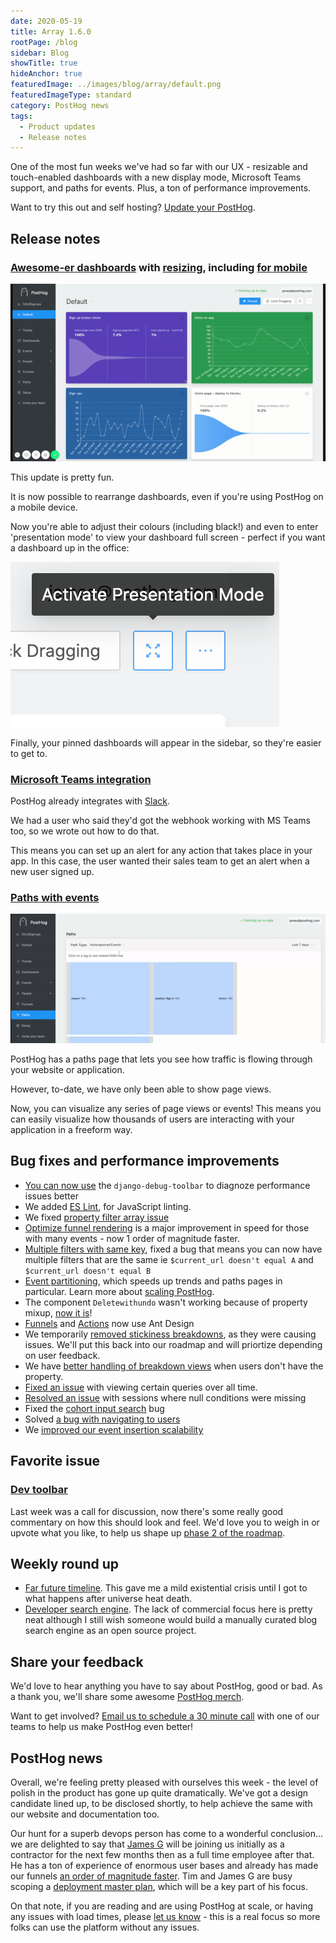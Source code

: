 ```yaml
---
date: 2020-05-19
title: Array 1.6.0
rootPage: /blog
sidebar: Blog
showTitle: true
hideAnchor: true
featuredImage: ../images/blog/array/default.png
featuredImageType: standard
category: PostHog news
tags:
  - Product updates
  - Release notes
---
```


One of the most fun weeks we've had so far with our UX - resizable and touch-enabled dashboards with a new display mode, Microsoft Teams support, and paths for events. Plus, a ton of performance improvements.

Want to try this out and self hosting? [Update your PostHog](/docs/runbook/upgrading-posthog).

## Release notes

### [Awesome-er dashboards](https://github.com/PostHog/posthog/pull/753) with [resizing](https://github.com/PostHog/posthog/pull/746), including [for mobile](https://github.com/PostHog/posthog/pull/775)

![Touch dashboards](../images/dashboards-moving.gif)

This update is pretty fun.

It is now possible to rearrange dashboards, even if you're using PostHog on a mobile device.

Now you're able to adjust their colours (including black!) and even to enter 'presentation mode' to view your dashboard full screen - perfect if you want a dashboard up in the office:

![Dashboard presentation mode](../images/presentation-mode.png)

Finally, your pinned dashboards will appear in the sidebar, so they're easier to get to.

### [Microsoft Teams integration](/docs/integrate/webhooks/microsoft-teams)

PostHog already integrates with [Slack](/docs/integrate/webhooks/slack).

We had a user who said they'd got the webhook working with MS Teams too, so we wrote out how to do that.

This means you can set up an alert for any action that takes place in your app. In this case, the user wanted their sales team to get an alert when a new user signed up.

### [Paths with events](https://github.com/PostHog/posthog/pull/692)

![Paths with events](../images/paths-with-events.gif)

PostHog has a paths page that lets you see how traffic is flowing through your website or application.

However, to-date, we have only been able to show page views.

Now, you can visualize any series of page views or events! This means you can easily visualize how thousands of users are interacting with your application in a freeform way.

## Bug fixes and performance improvements

* [You can now use](https://github.com/PostHog/posthog/pull/768) the ```django-debug-toolbar``` to diagnoze performance issues better
* We added [ES Lint](https://eslint.org/), for JavaScript linting.
* We fixed [property filter array issue](https://github.com/PostHog/posthog/pull/769)
* [Optimize funnel rendering](https://github.com/PostHog/posthog/pull/792) is a major improvement in speed for those with many events - now 1 order of magnitude faster. 
* [Multiple filters with same key](https://github.com/PostHog/posthog/pull/738), fixed a bug that means you can now have multiple filters that are the same ie ```$current_url doesn't equal A``` and ```$current_url doesn't equal B```
* [Event partitioning](https://github.com/PostHog/posthog/pull/733), which speeds up trends and paths pages in particular. Learn more about [scaling PostHog](/docs/self-host/deploy/configuration#scaling-up).
* The component ```Deletewithundo``` wasn't working because of property mixup, [now it is](https://github.com/PostHog/posthog/pull/750)!
* [Funnels](https://github.com/PostHog/posthog/pull/751) and [Actions](https://github.com/PostHog/posthog/pull/757) now use Ant Design
* We temporarily [removed stickiness breakdowns](https://github.com/PostHog/posthog/pull/774), as they were causing issues. We'll put this back into our roadmap and will priortize depending on user feedback.
* We have [better handling of breakdown views](https://github.com/PostHog/posthog/pull/758) when users don't have the property.
* [Fixed an issue](https://github.com/PostHog/posthog/pull/725) with viewing certain queries over all time.
* [Resolved an issue](https://github.com/PostHog/posthog/pull/748) with sessions where null conditions were missing
* Fixed the [cohort input search](https://github.com/PostHog/posthog/pull/785) bug
* Solved [a bug with navigating to users](https://github.com/PostHog/posthog/issues/794)
* We [improved our event insertion scalability](https://github.com/PostHog/posthog/pull/797)

## Favorite issue

### [Dev toolbar](https://github.com/PostHog/posthog/issues/741)

Last week was a call for discussion, now there's some really good commentary on how this should look and feel. We'd love you to weigh in or upvote what you like, to help us shape up [phase 2 of the roadmap](/handbook/strategy/roadmap).

## Weekly round up

* [Far future timeline](https://en.wikipedia.org/wiki/Timeline_of_the_far_future). This gave me a mild existential crisis until I got to what happens after universe heat death.
* [Developer search engine](https://quickref.dev/). The lack of commercial focus here is pretty neat although I still wish someone would build a manually curated blog search engine as an open source project.

## Share your feedback
We'd love to hear anything you have to say about PostHog, good or bad. As a thank you, we'll share some awesome [PostHog merch](https://merch.posthog.com).

Want to get involved? [Email us to schedule a 30 minute call](mailto:hey@posthog.com) with one of our teams to help us make PostHog even better!


## PostHog news

Overall, we're feeling pretty pleased with ourselves this week - the level of polish in the product has gone up quite dramatically. We've got a design candidate lined up, to be disclosed shortly, to help achieve the same with our website and documentation too.

Our hunt for a superb devops person has come to a wonderful conclusion… we are delighted to say that [James G](https://twitter.com/FuzionTech) will be joining us initially as a contractor for the next few months then as a full time employee after that. He has a ton of experience of enormous user bases and already has made our funnels [an order of magnitude faster](https://github.com/PostHog/posthog/pull/751). Tim and James G are busy scoping a [deployment master plan](https://github.com/PostHog/posthog/issues/799), which will be a key part of his focus.

On that note, if you are reading and are using PostHog at scale, or having any issues with load times, please [let us know](/support) - this is a real focus so more folks can use the platform without any issues.

<ArrayCTA />

